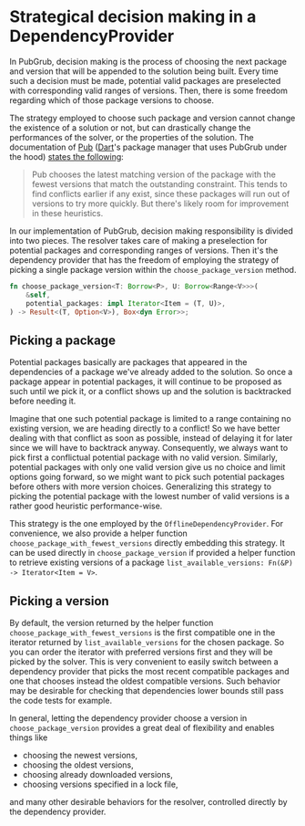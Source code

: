 # Strategical decision making in a DependencyProvider

In PubGrub, decision making is the process of choosing the next package and
version that will be appended to the solution being built. Every time such a
decision must be made, potential valid packages are preselected with
corresponding valid ranges of versions. Then, there is some freedom regarding
which of those package versions to choose.

The strategy employed to choose such package and version cannot change the
existence of a solution or not, but can drastically change the performances of
the solver, or the properties of the solution. The documentation of
[Pub](https://github.com/dart-lang/pub)
([Dart](https://github.com/dart-lang/language)'s package manager that uses
PubGrub under the hood)
[states the following](https://github.com/dart-lang/pub/blame/SDK-2.10.0-64.0.dev/doc/solver.md#L446-L449):

> Pub chooses the latest matching version of the package with the fewest
> versions that match the outstanding constraint. This tends to find conflicts
> earlier if any exist, since these packages will run out of versions to try
> more quickly. But there's likely room for improvement in these heuristics.

In our implementation of PubGrub, decision making responsibility is divided into
two pieces. The resolver takes care of making a preselection for potential
packages and corresponding ranges of versions. Then it's the dependency provider
that has the freedom of employing the strategy of picking a single package
version within the `choose_package_version` method.

```rust
fn choose_package_version<T: Borrow<P>, U: Borrow<Range<V>>>(
    &self,
    potential_packages: impl Iterator<Item = (T, U)>,
) -> Result<(T, Option<V>), Box<dyn Error>>;
```

## Picking a package

Potential packages basically are packages that appeared in the dependencies of a
package we've already added to the solution. So once a package appear in
potential packages, it will continue to be proposed as such until we pick it, or
a conflict shows up and the solution is backtracked before needing it.

Imagine that one such potential package is limited to a range containing no
existing version, we are heading directly to a conflict! So we have better
dealing with that conflict as soon as possible, instead of delaying it for later
since we will have to backtrack anyway. Consequently, we always want to pick
first a conflictual potential package with no valid version. Similarly,
potential packages with only one valid version give us no choice and limit
options going forward, so we might want to pick such potential packages before
others with more version choices. Generalizing this strategy to picking the
potential package with the lowest number of valid versions is a rather good
heuristic performance-wise.

This strategy is the one employed by the `OfflineDependencyProvider`. For
convenience, we also provide a helper function
`choose_package_with_fewest_versions` directly embedding this strategy. It can
be used directly in `choose_package_version` if provided a helper function to
retrieve existing versions of a package
`list_available_versions: Fn(&P) -> Iterator<Item = V>`.

## Picking a version

By default, the version returned by the helper function
`choose_package_with_fewest_versions` is the first compatible one in the
iterator returned by `list_available_versions` for the chosen package. So you
can order the iterator with preferred versions first and they will be picked by
the solver. This is very convenient to easily switch between a dependency
provider that picks the most recent compatible packages and one that chooses
instead the oldest compatible versions. Such behavior may be desirable for
checking that dependencies lower bounds still pass the code tests for example.

In general, letting the dependency provider choose a version in
`choose_package_version` provides a great deal of flexibility and enables things
like

- choosing the newest versions,
- choosing the oldest versions,
- choosing already downloaded versions,
- choosing versions specified in a lock file,

and many other desirable behaviors for the resolver, controlled directly by the
dependency provider.
